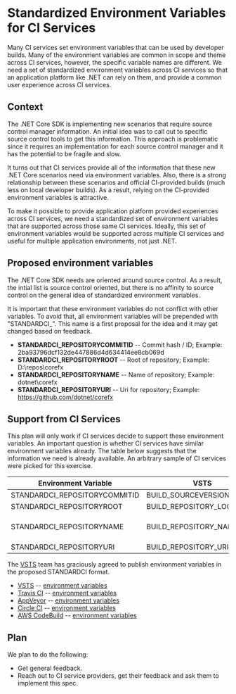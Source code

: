 # Standardized Environment Variables for CI Services

Many CI services set environment variables that can be used by developer builds. Many of the environment variables are common in scope and theme across CI services, however, the specific variable names are different. We need a set of standardized environment variables across CI services so that an application platform like .NET can rely on them, and provide a common user experience across CI services.

## Context

The .NET Core SDK is implementing new scenarios that require source control manager information. An initial idea was to call out to specific source control tools to get this information. This approach is problematic since it requires an implementation for each source control manager and it has the potential to be fragile and slow.

It turns out that CI services provide all of the information that these new .NET Core scenarios need via environment variables. Also, there is a strong relationship between these scenarios and official CI-provided builds (much less on local developer builds). As a result, relying on the CI-provided environment variables is attractive.

To make it possible to provide application platform provided experiences across CI services, we need a standardized set of environment variables that are supported across those same CI services. Ideally, this set of environment variables would be supported across multiple CI services and useful for multiple application environments, not just .NET.

## Proposed environment variables

The .NET Core SDK needs are oriented around source control. As a result, the intial list is source control oriented, but there is no affinity to source control on the general idea of standardized environment variables.

It is important that these environment variables do not conflict with other variables. To avoid that, all environment variables will be prepended with "STANDARDCI\_". This name is a first proposal for the idea and it may get changed based on feedback.

* **STANDARDCI\_REPOSITORYCOMMITID** -- Commit hash / ID; Example: 2ba93796dcf132de447886d4d634414ee8cb069d
* **STANDARDCI\_REPOSITORYROOT** -- Root of repository; Example: D:\repos\corefx
* **STANDARDCI\_REPOSITORYNAME** -- Name of repository; Example: dotnet\corefx
* **STANDARDCI\_REPOSITORYURI** -- Uri for repository; Example: https://github.com/dotnet/corefx

## Support from CI Services

This plan will only work if CI services decide to support these environment variables. An important question is whether CI services have similar environment variables already. The table below suggests that the information we need is already available. An arbitrary sample of CI services were picked for this exercise.

| Environment Variable | VSTS | Travis CI| AppVeyor | Circle CI | AWS CodeBuild |
| -------------------- | ---- | -------- | -------- | --------- | ------------- |
|STANDARDCI\_REPOSITORYCOMMITID | BUILD\_SOURCEVERSION | TRAVIS\_COMMIT |APPVEYOR\_REPO\_COMMIT | CIRCLE\_SHA1 | CODEBUILD_RESOLVED_SOURCE_VERSION |
|STANDARDCI\_REPOSITORYROOT|BUILD\_REPOSITORY\_LOCALPATH|TRAVIS\_BUILD\_DIR| APPVEYOR\_BUILD\_FOLDER | CIRCLE\_WORKING\_DIRECTORY | CODEBUILD_SRC_DIR |
|STANDARDCI\_REPOSITORYNAME|BUILD\_REPOSITORY\_NAME| TRAVIS\_REPO\_SLUG | APPVEYOR\_REPO\_NAME | CIRCLE\_PROJECT\_USERNAME + CIRCLE\_PROJECT\_REPONAME |
|STANDARDCI\_REPOSITORYURI|BUILD\_REPOSITORY\_URI| | | CIRCLE\_REPOSITORY\_URL | CODEBUILD_SOURCE_REPO_URL |

The [VSTS](https://www.visualstudio.com/team-services/) team has graciously agreed to publish environment variables in the proposed STANDARDCI format.

* [VSTS](https://www.visualstudio.com/team-services/) -- [environment variables](https://docs.microsoft.com/en-us/vsts/build-release/concepts/definitions/build/variables?tabs=batch#predefined-variables)
* [Travis CI](https://travis-ci.org/) -- [environment variables](https://docs.travis-ci.com/user/environment-variables/#Default-Environment-Variables)
* [AppVeyor](https://www.appveyor.com/) -- [environment variables](https://www.appveyor.com/docs/environment-variables/)
* [Circle CI](https://circleci.com) -- [environment variables](https://circleci.com/docs/2.0/env-vars)
* [AWS CodeBuild](https://aws.amazon.com/codebuild/) -- [environment variables](http://docs.aws.amazon.com/codebuild/latest/userguide/build-env-ref-env-vars.html)

## Plan

We plan to do the following:

* Get general feedback.
* Reach out to CI service providers, get their feedback and ask them to implement this spec.
